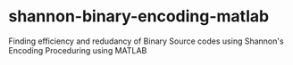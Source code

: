 # shannon-binary-encoding-matlab
Finding efficiency and redudancy of Binary Source codes using Shannon's Encoding Proceduring using MATLAB
